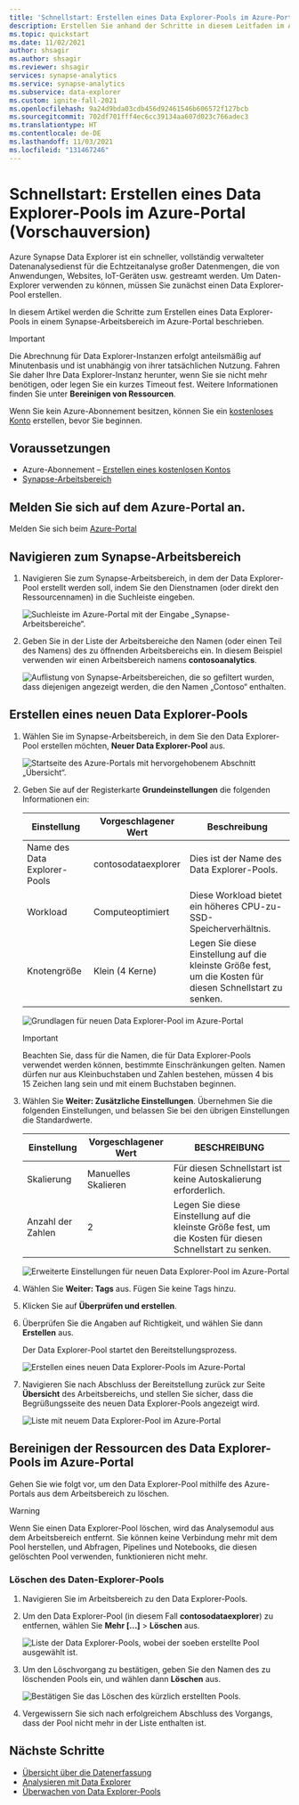 ```yaml
---
title: 'Schnellstart: Erstellen eines Data Explorer-Pools im Azure-Portal (Vorschauversion)'
description: Erstellen Sie anhand der Schritte in diesem Leitfaden im Azure-Portal einen Data Explorer-Pool.
ms.topic: quickstart
ms.date: 11/02/2021
author: shsagir
ms.author: shsagir
ms.reviewer: shsagir
services: synapse-analytics
ms.service: synapse-analytics
ms.subservice: data-explorer
ms.custom: ignite-fall-2021
ms.openlocfilehash: 9a24d9bda03cdb456d92461546b606572f127bcb
ms.sourcegitcommit: 702df701fff4ec6cc39134aa607d023c766adec3
ms.translationtype: HT
ms.contentlocale: de-DE
ms.lasthandoff: 11/03/2021
ms.locfileid: "131467246"
---
```

# <a name="quickstart-create-a-data-explorer-pool-using-the-azure-portal-preview"></a>Schnellstart: Erstellen eines Data Explorer-Pools im Azure-Portal (Vorschauversion)

Azure Synapse Data Explorer ist ein schneller, vollständig verwalteter Datenanalysedienst für die Echtzeitanalyse großer Datenmengen, die von Anwendungen, Websites, IoT-Geräten usw. gestreamt werden. Um Daten-Explorer verwenden zu können, müssen Sie zunächst einen Data Explorer-Pool erstellen.

In diesem Artikel werden die Schritte zum Erstellen eines Data Explorer-Pools in einem Synapse-Arbeitsbereich im Azure-Portal beschrieben.

> [!IMPORTANT]
> Die Abrechnung für Data Explorer-Instanzen erfolgt anteilsmäßig auf Minutenbasis und ist unabhängig von ihrer tatsächlichen Nutzung. Fahren Sie daher Ihre Data Explorer-Instanz herunter, wenn Sie sie nicht mehr benötigen, oder legen Sie ein kurzes Timeout fest. Weitere Informationen finden Sie unter **Bereinigen von Ressourcen**.

Wenn Sie kein Azure-Abonnement besitzen, können Sie ein [kostenloses Konto](https://azure.microsoft.com/free/) erstellen, bevor Sie beginnen.

## <a name="prerequisites"></a>Voraussetzungen

- Azure-Abonnement – [Erstellen eines kostenlosen Kontos](https://azure.microsoft.com/free/)
- [Synapse-Arbeitsbereich](../quickstart-create-workspace.md)

## <a name="sign-in-to-the-azure-portal"></a>Melden Sie sich auf dem Azure-Portal an.

Melden Sie sich beim [Azure-Portal](https://portal.azure.com/)

## <a name="navigate-to-the-synapse-workspace"></a>Navigieren zum Synapse-Arbeitsbereich

1. Navigieren Sie zum Synapse-Arbeitsbereich, in dem der Data Explorer-Pool erstellt werden soll, indem Sie den Dienstnamen (oder direkt den Ressourcennamen) in die Suchleiste eingeben.

    ![Suchleiste im Azure-Portal mit der Eingabe „Synapse-Arbeitsbereiche“.](../media/quickstart-create-sql-pool/create-sql-pool-00a.png)

1. Geben Sie in der Liste der Arbeitsbereiche den Namen (oder einen Teil des Namens) des zu öffnenden Arbeitsbereichs ein. In diesem Beispiel verwenden wir einen Arbeitsbereich namens **contosoanalytics**.

    ![Auflistung von Synapse-Arbeitsbereichen, die so gefiltert wurden, dass diejenigen angezeigt werden, die den Namen „Contoso“ enthalten.](../media/quickstart-create-sql-pool/create-sql-pool-00b.png)

## <a name="create-a-new-data-explorer-pool"></a>Erstellen eines neuen Data Explorer-Pools

1. Wählen Sie im Synapse-Arbeitsbereich, in dem Sie den Data Explorer-Pool erstellen möchten, **Neuer Data Explorer-Pool** aus.

    ![Startseite des Azure-Portals mit hervorgehobenem Abschnitt „Übersicht“.](media/create-data-explorer-pool-portal/goto-data-explorer-pool-portal.png)

1. Geben Sie auf der Registerkarte **Grundeinstellungen** die folgenden Informationen ein:

    | Einstellung | Vorgeschlagener Wert | Beschreibung |
    |--|--|--|
    | Name des Data Explorer-Pools | contosodataexplorer | Dies ist der Name des Data Explorer-Pools. |
    | Workload | Computeoptimiert | Diese Workload bietet ein höheres CPU-zu-SSD-Speicherverhältnis. |
    | Knotengröße | Klein (4 Kerne) | Legen Sie diese Einstellung auf die kleinste Größe fest, um die Kosten für diesen Schnellstart zu senken. |

    ![Grundlagen für neuen Data Explorer-Pool im Azure-Portal](media/create-data-explorer-pool-portal/create-data-explorer-pool-basics-portal.png)

    > [!IMPORTANT]
    > Beachten Sie, dass für die Namen, die für Data Explorer-Pools verwendet werden können, bestimmte Einschränkungen gelten. Namen dürfen nur aus Kleinbuchstaben und Zahlen bestehen, müssen 4 bis 15 Zeichen lang sein und mit einem Buchstaben beginnen.

1. Wählen Sie **Weiter: Zusätzliche Einstellungen**. Übernehmen Sie die folgenden Einstellungen, und belassen Sie bei den übrigen Einstellungen die Standardwerte.

    | Einstellung | Vorgeschlagener Wert | BESCHREIBUNG |
    |--|--|--|
    | Skalierung | Manuelles Skalieren | Für diesen Schnellstart ist keine Autoskalierung erforderlich. |
    | Anzahl der Zahlen | 2 | Legen Sie diese Einstellung auf die kleinste Größe fest, um die Kosten für diesen Schnellstart zu senken. |

    ![Erweiterte Einstellungen für neuen Data Explorer-Pool im Azure-Portal](media/create-data-explorer-pool-portal/create-data-explorer-pool-advanced-settings-portal.png)

1. Wählen Sie **Weiter: Tags** aus. Fügen Sie keine Tags hinzu.
1. Klicken Sie auf **Überprüfen und erstellen**.
1. Überprüfen Sie die Angaben auf Richtigkeit, und wählen Sie dann **Erstellen** aus.

    Der Data Explorer-Pool startet den Bereitstellungsprozess.

    ![Erstellen eines neuen Data Explorer-Pools im Azure-Portal](media/create-data-explorer-pool-portal/create-data-explorer-pool-portal.png)

1. Navigieren Sie nach Abschluss der Bereitstellung zurück zur Seite **Übersicht** des Arbeitsbereichs, und stellen Sie sicher, dass die Begrüßungsseite des neuen Data Explorer-Pools angezeigt wird.

    ![Liste mit neuem Data Explorer-Pool im Azure-Portal](media/create-data-explorer-pool-portal/verify-data-explorer-pool-portal.png)

## <a name="clean-up-data-explorer-pool-resources-using-the-azure-portal"></a>Bereinigen der Ressourcen des Data Explorer-Pools im Azure-Portal

Gehen Sie wie folgt vor, um den Data Explorer-Pool mithilfe des Azure-Portals aus dem Arbeitsbereich zu löschen.

> [!WARNING]
> Wenn Sie einen Data Explorer-Pool löschen, wird das Analysemodul aus dem Arbeitsbereich entfernt. Sie können keine Verbindung mehr mit dem Pool herstellen, und Abfragen, Pipelines und Notebooks, die diesen gelöschten Pool verwenden, funktionieren nicht mehr.

### <a name="delete-the-data-explorer-pool"></a>Löschen des Daten-Explorer-Pools

1. Navigieren Sie im Arbeitsbereich zu den Data Explorer-Pools.
1. Um den Data Explorer-Pool (in diesem Fall **contosodataexplorer**) zu entfernen, wählen Sie **Mehr [...]**  > **Löschen** aus.

    ![Liste der Data Explorer-Pools, wobei der soeben erstellte Pool ausgewählt ist.](media/create-data-explorer-pool-portal/create-data-explorer-pool-portal.png)

1. Um den Löschvorgang zu bestätigen, geben Sie den Namen des zu löschenden Pools ein, und wählen dann **Löschen** aus.

    ![Bestätigen Sie das Löschen des kürzlich erstellten Pools.](media/create-data-explorer-pool-portal/confirm-deletion-data-explorer-pool-portal.png)

1. Vergewissern Sie sich nach erfolgreichem Abschluss des Vorgangs, dass der Pool nicht mehr in der Liste enthalten ist.

## <a name="next-steps"></a>Nächste Schritte

- [Übersicht über die Datenerfassung](ingest-data/data-explorer-ingest-data-overview.md)
- [Analysieren mit Data Explorer](../get-started-analyze-data-explorer.md)
- [Überwachen von Data Explorer-Pools](data-explorer-monitor-pools.md)
